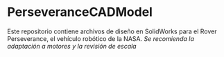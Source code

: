# PerseveranceCADModel
Este repositorio contiene archivos de diseño en SolidWorks para el Rover Perseverance, el vehículo robótico de la NASA.  *Se recomienda la adaptación a motores y la revisión de escala* 
